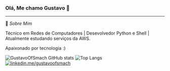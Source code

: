 ### Olá, Me chamo Gustavo 👋
<hr>

💬 _Sobre Mim_ 

Técnico em Redes de Computadores | Desevolvedor Python e Shell | Atualmente estudando serviços da AWS.

Apaixonado por tecnologia :)

![GustavoOfSmach GitHub stats](https://github-readme-stats.vercel.app/api?username=gustavoofsmach&rank_icon=github&theme=transparent) 
![Top Langs](https://github-readme-stats.vercel.app/api/top-langs/?username=gustavoofsmach\&layout=compact&theme=transparent)
[![linkedin.me/gustavoofsmach](https://ionicabizau.github.io/badges/paypal.svg)](https://www.linkedin.com/in/gustavo-vieira-82b62a246/)

